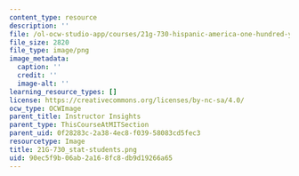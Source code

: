 ```yaml
---
content_type: resource
description: ''
file: /ol-ocw-studio-app/courses/21g-730-hispanic-america-one-hundred-years-of-literature-and-film-spring-2014/90ec5f9b06ab2a168fc8db9d19266a65_21G-730_stat-students.png
file_size: 2820
file_type: image/png
image_metadata:
  caption: ''
  credit: ''
  image-alt: ''
learning_resource_types: []
license: https://creativecommons.org/licenses/by-nc-sa/4.0/
ocw_type: OCWImage
parent_title: Instructor Insights
parent_type: ThisCourseAtMITSection
parent_uid: 0f28283c-2a38-4ec8-f039-58083cd5fec3
resourcetype: Image
title: 21G-730_stat-students.png
uid: 90ec5f9b-06ab-2a16-8fc8-db9d19266a65
---
```

